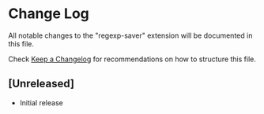 # Change Log

All notable changes to the "regexp-saver" extension will be documented in this file.

Check [Keep a Changelog](http://keepachangelog.com/) for recommendations on how to structure this file.

## [Unreleased]

- Initial release